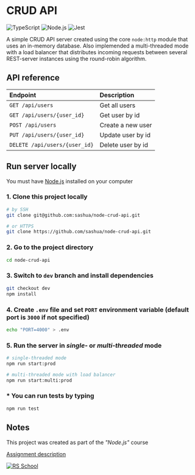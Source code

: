 # CRUD API

![TypeScript](https://img.shields.io/badge/TypeScript-3178C6?style=flat&logo=typescript&logoColor=white)
![Node.js](https://img.shields.io/badge/Node.js-272727?style=flat&logo=nodedotjs&logoColor=339933)
![Jest](https://img.shields.io/badge/Jest-C21325?style=flat&logo=jest&logoColor=white)

A simple CRUD API server created using the core `node:http` module that uses an in-memory database. Also implemended a multi-threaded mode with a load balancer that distributes incoming requests between several REST-server instances using the round-robin algorithm.

## API reference

| Endpoint                      | Description       |
| :---------------------------- | :---------------- |
| `GET /api/users`              | Get all users     |
| `GET /api/users/{user_id}`    | Get user by id    |
| `POST /api/users`             | Create a new user |
| `PUT /api/users/{user_id}`    | Update user by id |
| `DELETE /api/users/{user_id}` | Delete user by id |

## Run server locally

You must have [Node.js](https://nodejs.org/en/download/) installed on your computer

### 1. Clone this project locally

```sh
# by SSH
git clone git@github.com:sashua/node-crud-api.git

# or HTTPS
git clone https://github.com/sashua/node-crud-api.git
```

### 2. Go to the project directory

```sh
cd node-crud-api
```

### 3. Switch to `dev` branch and install dependencies

```sh
git checkout dev
npm install
```

### 4. Create `.env` file and set `PORT` environment variable (default port is `3000` if not specified)

```sh
echo "PORT=4000" > .env
```

### 5. Run the server in _single-_ or _multi-threaded_ mode

```sh
# single-threaded mode
npm run start:prod

# multi-threaded mode with load balancer
npm run start:multi:prod
```

### \* You can run tests by typing

```sh
npm run test
```

## Notes

This project was created as part of the _"Node.js"_ course

[Assignment description](https://github.com/AlreadyBored/nodejs-assignments/blob/main/assignments/crud-api/assignment.md)

[![RS School](https://img.shields.io/badge/RS_School-Node.js_2023Q2-F8E856?style=flat)](https://rs.school)
